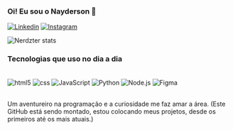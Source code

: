 ### Oi! Eu sou o Nayderson 👋

[![Linkedin](https://img.shields.io/badge/LinkedIn-0077B5?style=for-the-badge&logo=linkedin&logoColor=white)](https://www.linkedin.com/in/nayderson-oliveira-751ba6217/)
[![Instagram](https://img.shields.io/badge/Instagram-E4405F?style=for-the-badge&logo=instagram&logoColor=white)](https://www.instagram.com/eunayderson/)

![Nerdzter stats](https://github-readme-stats.vercel.app/api?username=Nerdzter&show_icons=true&theme=tokyonight)


### Tecnologias que uso no dia a dia

<div style="display: inline_block"><br/>
<img align="center" alt="html5" src="https://img.shields.io/badge/HTML5-E34F26?style=for-the-badge&logo=html5&logoColor=white">
<img align="center" alt="css" src="https://img.shields.io/badge/CSS-239120?&style=for-the-badge&logo=css3&logoColor=white">
<img align="center" alt="JavaScript" src="https://img.shields.io/badge/JavaScript-F7DF1E?style=for-the-badge&logo=javascript&logoColor=black">
<img align="center" alt="Python" src="https://img.shields.io/badge/Python-14354C?style=for-the-badge&logo=python&logoColor=white">
<img align="center" alt="Node.js" src="https://img.shields.io/badge/Node.js-43853D?style=for-the-badge&logo=node.js&logoColor=white">
<img align="center" alt="Figma" src="https://img.shields.io/badge/Figma-F24E1E?style=for-the-badge&logo=figma&logoColor=whitee">
</div><br/>

Um aventureiro na programação e a curiosidade me faz amar a área.
(Este GitHub está sendo montado, estou colocando meus projetos, desde os primeiros até os mais atuais.)
